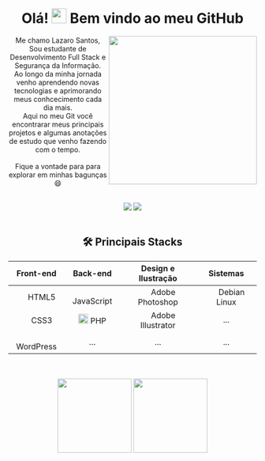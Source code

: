 <h1 align="center">Olá! <img src="https://raw.githubusercontent.com/kaueMarques/kaueMarques/master/hi.gif" width="30px"> Bem vindo ao meu GitHub</h1>

<p dir="auto">
  <img src="https://c.tenor.com/3bTxZ4HdrysAAAAC/pixels-neon.gif" align="right" height="300px"/>
  </p>
  
  <p align="center">Me chamo Lazaro Santos, Sou estudante de Desenvolvimento Full Stack e Segurança da Informação.
<br>
 Ao longo da minha jornada venho aprendendo novas tecnologias e aprimorando meus conhcecimento cada dia mais.<br>  Aqui no meu Git você encontrarar meus principais projetos e algumas anotações de estudo que venho fazendo com o tempo.<br>
  <br>
  Fique a vontade para para explorar em minhas bagunças &#128516;
</p>
  <br>
  <div align="center">
   <a href="https://www.linkedin.com/in/lazaro-santos-16926911b/" target="_blank"><img src="https://img.shields.io/badge/-LinkedIn-%230077B5?style=for-the-badge&logo=linkedin&logoColor=white"></a>
  <a href="https://api.whatsapp.com/send?phone=5511958540761"><img src="https://camo.githubusercontent.com/d9d4db0a25f6d41d6ef282c6adc2f9bd5b31201ef00ba580f5a945da4063a937/68747470733a2f2f696d672e736869656c64732e696f2f62616467652f57686174734170702d3235443336363f7374796c653d666f722d7468652d6261646765266c6f676f3d7768617473617070266c6f676f436f6c6f723d7768697465"></a>
  </div>
  <br>
  
  <h2 align="center">🛠 Principais Stacks</h2>
  
<table align="center">
<thead>
<tr>
<th align="center">Front-end</th>
<th align="center">Back-end</th>
<th align="center">Design e Ilustração</th>
<th align="center">Sistemas</th>
</tr>
</thead>
<tbody>
<tr>
<td align="center"><img src="https://logodownload.org/wp-content/uploads/2016/10/html5-logo.png" width="17px"> HTML5</td>
<td align="center"><img src="https://logodownload.org/wp-content/uploads/2022/04/javascript-logo.png" width="17px"> JavaScript</td>
<td align="center"><img src="https://logodownload.org/wp-content/uploads/2019/10/adobe-photoshop-logo-3.png" width="17px"> Adobe Photoshop</td>
<td align="center"><img src="https://logodownload.org/wp-content/uploads/2018/06/debian-logo-1.png" width="17px"> Debian Linux</td>  
</tr>
<tr>
<td align="center"><img src="https://logodownload.org/wp-content/uploads/2017/04/css-3-logo.png" width="17px"> CSS3</td>
<td align="center"><img src="https://logodownload.org/wp-content/uploads/2016/10/php-logo-10.png" width="20px"> PHP</td>
<td align="center"><img src="https://logodownload.org/wp-content/uploads/2017/04/Adobe-Illustrator-ai-logo.png" width="17px"> Adobe Illustrator</td>
<td align="center">...</td>
</tr>
<tr>
<td align="center"><img src="https://logodownload.org/wp-content/uploads/2014/11/wordpress-logo-w.png" width="17px"> WordPress</td>
<td align="center">...</td>
<td align="center">...</td>
<td align="center">...</td>
</tr>
</tbody>
</table>

<br/>  
  
  </div>
<br/> 
  <div align="center">
  <img height="150em" src="https://github-readme-stats.vercel.app/api?username=oLazaroCS&show_icons=true&theme=radical">  
  <img height="150em" src="https://github-readme-stats.vercel.app/api/top-langs/?username=oLazaroCS&layout=compact&theme=radical"> 
    
  </div>
